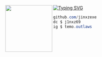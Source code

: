 [![Typing SVG](https://readme-typing-svg.demolab.com?font=Fira+Cod&pause=1000&random=false&width=435&lines=%7C+Jinxz+%7C+)](https://git.io/typing-svg)
<img align="left" src="https://i.ibb.co/1dRNrdJ/OIP-3.jpg" width="147"/> 

```csharp
github.com/jinxzexe
dc $ j1nxz69
ig $ temo.outlaws
```
